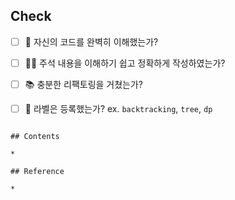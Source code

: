 
## Check

* [ ] 👀 자신의 코드를 완벽히 이해했는가?

* [ ] 🙆🏻 주석 내용을 이해하기 쉽고 정확하게 작성하였는가?

* [ ] 📚 충분한 리팩토링을 거쳤는가?

* [ ] 🔖 라벨은 등록했는가? ex. `backtracking`, `tree`, `dp`

```

## Contents

* 

## Reference

* 
